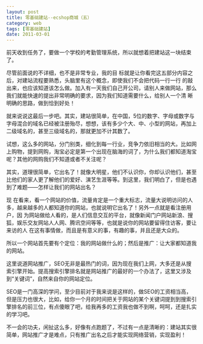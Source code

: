 ```yaml
---
layout: post
title: 零基础建站--ecshop商城（五）
category: web
tags: [零基础建站]
date: 2011-03-01
---
```

<p>前天收到任务了，要做一个学校的考勤管理系统，所以就想着把建站这一块结束了。</p>
<p>尽管前面说的不详细，也不是非常专业，我的目 标就是让你看完这五部分内容之后，对建站流程要熟悉，头脑里有这个概念，即使我们不会把代码一行一行  的敲出来，也应该知道该怎么做。加入有一天我们自己开公司，请别人来做网站，那么我们就能快速的提出非常明确的要求，因为我们知道需要什么，给别人一个清 晰明确的思路，做到恰到好处！</p>
<p>就来说说这最后一步吧。其实，建站很简单，在中国，5位的数字、字母或数字与字母混合的域名已经被注册殆尽，想想，该有多少个大、中、小型的网站，再加上二级域名的，甚至三级域名的，那就更加不计其数了。</p>
<p>试想，这么多的网站，分门别类，细化到每一行业，竞争力依旧相当的大。比如网上购物，提到网购，淘宝必定是第一个出现在脑海的词了，为什么我们都知道淘宝呢？其他的网购我们不知道或者不关注呢？</p>
<p>其实，道理很简单，它出名了！就像大明星，他们不认识你，你却认识他们，甚至比他们的家人更了解他们的爱好、演艺生涯等等。到这里，我们明白了，但是也遇到了难题&mdash;&mdash;怎样让我们的网站出名？</p>
<p>现 在看来，看一个网站的价值，流量肯定是一个重大标志，流量大说明访问的人多，越来越多的人都知道你的网站，也就说明它出名了！另外一点就是看注册用户，因 为网站做给人看的，是人们信息交互的平台，就像新闻门户网站新浪、搜狐，娱乐交友网站人人网、腾讯空间等等，也就是说你的网站要留得住访客，要让来访的人 在这有事情做，而且是有意义的事，有趣的事，并且还是大众的。</p>
<p>所以一个网站首先要有个定位：我的网站做什么的；然后是推广：让大家都知道我的网站。</p>
<p>这里说道网站推广，SEO无非是最热门的词，因为现在我们上网，大多还是从搜索引擎开始。提高搜索引擎排名就是网站推广的最好的一个办法了，这里又涉及到&ldquo;关键词&rdquo;，自然来自你的网站定位。</p>
<p>SEO是一门高深的学问，至少目前对于我来说是这样的，做SEO的工资相当高，但是压力也很大，比如，给你一个月的时间把关于网站的某个关键词提到到搜索引擎排名的前三位，有点傻眼了吧，给我再多的工资我也做不到啊，呵呵，还是扎实的学习吧。</p>
<p>不一会的功夫，闲扯这么多，好像有点跑题了，不过有一点是清晰的：建站其实很简单，网站推广才是难点，只有推广出名之后才能实现网络营销，实现盈利！</p>

